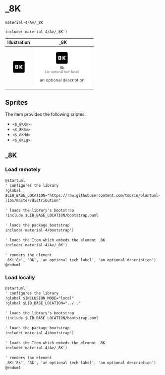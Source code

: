 # _8K


```text
material-4/Av/_8K
```

```text
include('material-4/Av/_8K')
```



| Illustration | _8K |
| :---: | :---: |
| ![illustration for Illustration](../../material-4/Av/_8K.png) | ![illustration for _8K](../../material-4/Av/_8K.Local.png) |



## Sprites
The item provides the following sriptes:

- `<$_8KXs>`
- `<$_8KSm>`
- `<$_8KMd>`
- `<$_8KLg>`





## _8K

### Load remotely
```plantuml
@startuml
' configures the library
!global $LIB_BASE_LOCATION="https://raw.githubusercontent.com/tmorin/plantuml-libs/master/distribution"

' loads the library's bootstrap
!include $LIB_BASE_LOCATION/bootstrap.puml

' loads the package bootstrap
include('material-4/bootstrap')

' loads the Item which embeds the element _8K
include('material-4/Av/_8K')

' renders the element
_8K('8k', '8k', 'an optional tech label', 'an optional description')
@enduml
```

### Load locally
```plantuml
@startuml
' configures the library
!global $INCLUSION_MODE="local"
!global $LIB_BASE_LOCATION="../.."

' loads the library's bootstrap
!include $LIB_BASE_LOCATION/bootstrap.puml

' loads the package bootstrap
include('material-4/bootstrap')

' loads the Item which embeds the element _8K
include('material-4/Av/_8K')

' renders the element
_8K('8k', '8k', 'an optional tech label', 'an optional description')
@enduml
```

